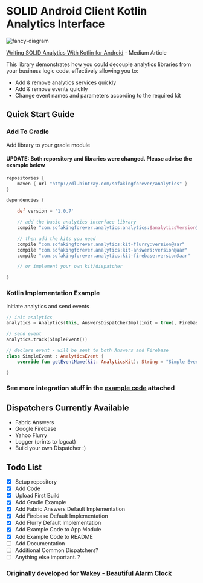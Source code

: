 # SOLID Android Client Kotlin Analytics Interface

![fancy-diagram](https://cdn-images-1.medium.com/max/2000/1*WS5jAiurPYSrY_RdGDK8pQ.png)

[Writing SOLID Analytics With Kotlin for Android](https://medium.com/@nadavfima/how-to-build-better-analytics-with-kotlin-60ab50ce25ac) - Medium Article

This library demonstrates how you could decouple analytics libraries from your business logic code, effectively allowing you to:
* Add & remove analytics services quickly
* Add & remove events quickly
* Change event names and parameters according to the required kit

## Quick Start Guide

### Add To Gradle
Add library to your gradle module

#### UPDATE: Both reporsitory and libraries were changed. Please advise the example below

```gradle
repositories {
    maven { url "http://dl.bintray.com/sofakingforever/analytics" }
}

dependencies {

    def version = '1.0.7'

    // add the basic analytics interface library
    compile "com.sofakingforever.analytics:analytics:$analyticsVersion@aar"

    // then add the kits you need
    compile "com.sofakingforever.analytics:kit-flurry:version@aar"
    compile "com.sofakingforever.analytics:kit-answers:version@aar"
    compile "com.sofakingforever.analytics:kit-firebase:version@aar"

    // or implement your own kit/dispatcher

}
```

### Kotlin Implementation Example
Initiate analytics and send events

```kotlin
// init analytics
analytics = Analytics(this, AnswersDispatcherImpl(init = true), FirebaseDispatcherImpl(init = true))

// send event
analytics.track(SimpleEvent())

// declare event - will be sent to both Answers and Firebase
class SimpleEvent : AnalyticsEvent {
    override fun getEventName(kit: AnalyticsKit): String = "Simple Event"

}
```

### See more integration stuff in the [example code](https://github.com/sofakingforever/kotlin-analytics/tree/master/app/src/main/java/com/sofakingforever/example) attached

## Dispatchers Currently Available
* Fabric Answers
* Google Firebase
* Yahoo Flurry
* Logger (prints to logcat)
* Build your own Dispatcher :)

## Todo List

- [x] Setup repository
- [x] Add Code
- [x] Upload First Build
- [x] Add Gradle Example
- [x] Add Fabric Answers Default Implementation
- [x] Add Firebase Default Implementation
- [x] Add Flurry Default Implementation
- [x] Add Example Code to App Module
- [x] Add Example Code to README
- [ ] Add Documentation
- [ ] Additional Common Dispatchers?
- [ ] Anything else important..?

### Originally developed for [Wakey - Beautiful Alarm Clock](http://bit.ly/2Pmlwhg)
